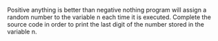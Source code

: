Positive anything is better than negative nothing
program will assign a random number to the variable n each time it is executed. Complete the source code in order to print the last digit of the number stored in the variable n.
